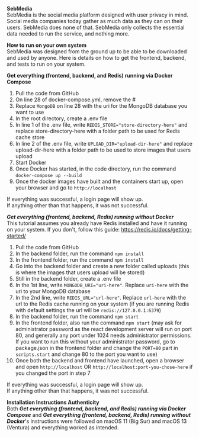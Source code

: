 **SebMedia**<br>
SebMedia is the social media platform designed with user privacy in mind. Social media companies today gather as much data as they can on their users. SebMedia does none of that. SebMedia only collects the essential data needed to run the service, and nothing more.

**How to run on your own system**<br>
SebMedia was designed from the ground up to be able to be downloaded and used by anyone. Here is details on how to get the frontend, backend, and tests to run on your system.

**Get everything (frontend, backend, and Redis) running via Docker Compose**<br>

 1. Pull the code from GitHub
 2. On line 28 of docker-compose.yml, remove the #
 3. Replace ``MongoDB`` on line 28 with the uri for the MongoDB database you want to use
 5. In the root directory, create a .env file
 6. In line 1 of the .env file, write ``REDIS_STORE="store-directory-here"`` and replace store-directory-here with a folder path to be used for Redis cache store
 7. In line 2 of the .env file, write ``UPLOAD_DIR="upload-dir-here"`` and replace upload-dir-here with a folder path to be used to store images that users upload
 8. Start Docker
 9. Once Docker has started, in the code directory, run the command ``docker-compose up --build``
 10. Once the docker images have built and the containers start up, open your browser and go to ``http://localhost``

If everything was successful, a login page will show up.<br>
If anything other than that happens, it was not successful.<br>

***Get everything (frontend, backend, Redis) running without Docker***<br>
This tutorial assumes you already have Redis installed and have it running on your system. If you don't, follow this guide: https://redis.io/docs/getting-started/

 1. Pull the code from GitHub
 2. In the backend folder, run the command ``npm install``
 3. In the frontend folder, run the command ``npm install``
 4. Go into the backend folder and create a new folder called uploads (this is where the images that users upload will be stored)
 5. Still in the backend folder, create a .env file
 6. In the 1st line, write ``MONGODB_URI="uri-here"``. Replace ``uri-here`` with the uri to your MongoDB database
 7. In the 2nd line, write ``REDIS_URL="url-here"``. Replace ``url-here`` with the url to the Redis cache running on your system (if you are running Redis with default settings the url will be ``redis://127.0.0.1:6379``)
 8. In the backend folder, run the command ``npm start``
 9. In the frontend folder, also run the command ``npm start`` (may ask for administrator password as the react development server will run on port 80, and generally any port under 1024 needs administrator permissions. If you want to run this without your administrator password, go to package.json in the frontend folder and change the ``PORT=80`` part in ``scripts.start`` and change 80 to the port you want to use)
 10. Once both the backend and frontend have launched, open a browser and open ``http://localhost`` OR ``http://localhost:port-you-chose-here`` if you changed the port in step 7

If everything was successful, a login page will show up.<br>
If anything other than that happens, it was not successful.<br>

**Installation Instructions Authenticity**<br>
Both ***Get everything (frontend, backend, and Redis) running via Docker Compose*** and ***Get everything (frontend, backend, Redis) running without Docker***'s instructions were followed on macOS 11 (Big Sur) and macOS 13 (Ventura) and everything worked as intended.